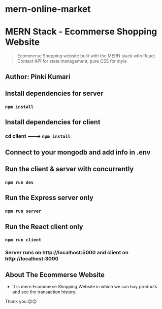 # mern-online-market


# MERN Stack - Ecommerse Shopping Website


> Ecommerse Shopping website built with the MERN stack with React Context API for state management, pure CSS for style

## Author: Pinki Kumari

## Install dependencies for server 
### `npm install`

## Install dependencies for client
### cd client ---> `npm install`

## Connect to your mongodb and add info in .env

## Run the client & server with concurrently
### `npm run dev`

## Run the Express server only
### `npm run server`

## Run the React client only
### `npm run client`

### Server runs on http://localhost:5000 and client on http://localhost:3000

## About The Ecommerse Website
   * It is mern Ecommerse Shopping Website in which we can buy products and see the transaction history.
   
   
 Thank you.😊😊 
   
